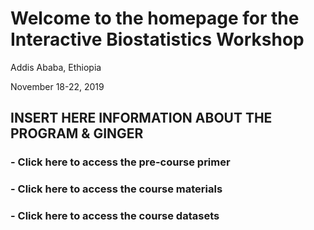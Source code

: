 # Welcome to the homepage for the Interactive Biostatistics Workshop

Addis Ababa, Ethiopia

November 18-22, 2019

INSERT HERE INFORMATION ABOUT THE PROGRAM & GINGER
----------------------------------------------------------------------------------------------------------------------------


### - Click here to access the pre-course primer


### - Click here to access the course materials


### - Click here to access the course datasets
